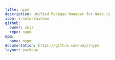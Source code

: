 ```yaml
---
title: nypm
description: Unified Package Manager for Node.js
icon: i-noto-rainbow
github:
  owner: unjs
  repo: nypm
npm:
  name: nypm
documentation: https://github.com/unjs/nypm
layout: package
---
```

